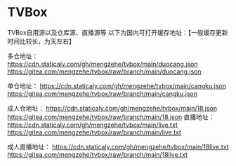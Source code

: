 # TVBox
TVBox自用源以及仓库源、直播源等
以下为国内可打开缓存地址：【一般缓存更新时间比较长，为天左右】

多仓地址：
https://cdn.staticaly.com/gh/mengzehe/tvbox/main/duocang.json
https://gitea.com/mengzehe/tvbox/raw/branch/main/duocang.json

单仓地址：
https://cdn.staticaly.com/gh/mengzehe/tvbox/main/cangku.json
https://gitea.com/mengzehe/tvbox/raw/branch/main/cangku.json

成人仓地址：
https://cdn.staticaly.com/gh/mengzehe/tvbox/main/18.json
https://gitea.com/mengzehe/tvbox/raw/branch/main/18.json
直播地址：
https://cdn.staticaly.com/gh/mengzehe/tvbox/main/live.txt
https://gitea.com/mengzehe/tvbox/raw/branch/main/live.txt

成人直播地址：
https://cdn.staticaly.com/gh/mengzehe/tvbox/main/18live.txt
https://gitea.com/mengzehe/tvbox/raw/branch/main/18live.txt
